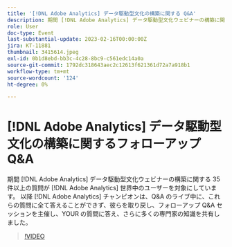 ```yaml
---
title: '[!DNL Adobe Analytics] データ駆動型文化の構築に関する Q&A'
description: 期間 [!DNL Adobe Analytics] データ駆動型文化ウェビナーの構築に関する 35 件以上の質問が [!DNL Adobe Analytics] 世界中のユーザーを対象にしています。 以降 [!DNL Adobe Analytics] チャンピオンは、Q&A のライブ中に、これらの質問に全て答えることができず、彼らを取り戻し、フォローアップ Q&A セッションを主催し、YOUR の質問に答え、さらに多くの専門家の知識を共有しました。
role: User
doc-type: Event
last-substantial-update: 2023-02-16T00:00:00Z
jira: KT-11881
thumbnail: 3415614.jpeg
exl-id: 0b1d8ebd-bb3c-4c28-8bc9-c561edc14a0a
source-git-commit: 1792dc318643aec2c12613f621361d72a7a918b1
workflow-type: tm+mt
source-wordcount: '124'
ht-degree: 0%

---
```


# [!DNL Adobe Analytics] データ駆動型文化の構築に関するフォローアップ Q&amp;A

期間 [!DNL Adobe Analytics] データ駆動型文化ウェビナーの構築に関する 35 件以上の質問が [!DNL Adobe Analytics] 世界中のユーザーを対象にしています。 以降 [!DNL Adobe Analytics] チャンピオンは、Q&amp;A のライブ中に、これらの質問に全て答えることができず、彼らを取り戻し、フォローアップ Q&amp;A セッションを主催し、YOUR の質問に答え、さらに多くの専門家の知識を共有しました。

>[!VIDEO](https://video.tv.adobe.com/v/3415614/?quality=12&learn=on)
